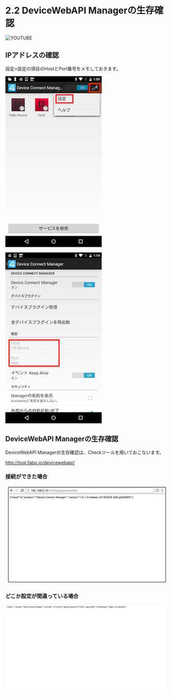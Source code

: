 # 2.2 DeviceWebAPI Managerの生存確認

![YOUTUBE](T3VXdTadj0c)

## IPアドレスの確認

設定>設定の項目のHostとPort番号をメモしておきます。

![](../img/setting001.png)

![](../img/setting005.png)

## DeviceWebAPI Managerの生存確認

DeviceWebAPI Managerの生存確認は、Checkツールを用いておこないます。

http://tool.fabo.io/devicewebapi/

### 接続ができた場合
![](../img/available001.png)

### どこか設定が間違っている場合
![](../img/available002.png)
